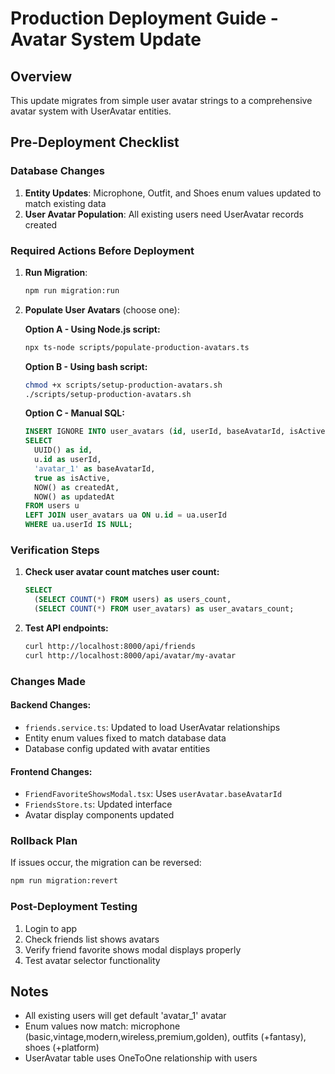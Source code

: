 # Production Deployment Guide - Avatar System Update

## Overview
This update migrates from simple user avatar strings to a comprehensive avatar system with UserAvatar entities.

## Pre-Deployment Checklist

### Database Changes
1. **Entity Updates**: Microphone, Outfit, and Shoes enum values updated to match existing data
2. **User Avatar Population**: All existing users need UserAvatar records created

### Required Actions Before Deployment

1. **Run Migration**: 
   ```bash
   npm run migration:run
   ```

2. **Populate User Avatars** (choose one):
   
   **Option A - Using Node.js script:**
   ```bash
   npx ts-node scripts/populate-production-avatars.ts
   ```
   
   **Option B - Using bash script:**
   ```bash
   chmod +x scripts/setup-production-avatars.sh
   ./scripts/setup-production-avatars.sh
   ```
   
   **Option C - Manual SQL:**
   ```sql
   INSERT IGNORE INTO user_avatars (id, userId, baseAvatarId, isActive, createdAt, updatedAt)
   SELECT 
     UUID() as id,
     u.id as userId,
     'avatar_1' as baseAvatarId,
     true as isActive,
     NOW() as createdAt,
     NOW() as updatedAt
   FROM users u
   LEFT JOIN user_avatars ua ON u.id = ua.userId
   WHERE ua.userId IS NULL;
   ```

### Verification Steps

1. **Check user avatar count matches user count:**
   ```sql
   SELECT 
     (SELECT COUNT(*) FROM users) as users_count,
     (SELECT COUNT(*) FROM user_avatars) as user_avatars_count;
   ```

2. **Test API endpoints:**
   ```bash
   curl http://localhost:8000/api/friends
   curl http://localhost:8000/api/avatar/my-avatar
   ```

### Changes Made

#### Backend Changes:
- `friends.service.ts`: Updated to load UserAvatar relationships
- Entity enum values fixed to match database data
- Database config updated with avatar entities

#### Frontend Changes:
- `FriendFavoriteShowsModal.tsx`: Uses `userAvatar.baseAvatarId`
- `FriendsStore.ts`: Updated interface
- Avatar display components updated

### Rollback Plan
If issues occur, the migration can be reversed:
```bash
npm run migration:revert
```

### Post-Deployment Testing
1. Login to app
2. Check friends list shows avatars
3. Verify friend favorite shows modal displays properly
4. Test avatar selector functionality

## Notes
- All existing users will get default 'avatar_1' avatar
- Enum values now match: microphone (basic,vintage,modern,wireless,premium,golden), outfits (+fantasy), shoes (+platform)
- UserAvatar table uses OneToOne relationship with users
